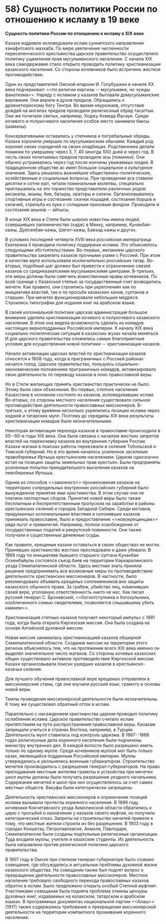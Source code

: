# 58} Сущность политики России по отношению к исламу в 19 веке

**Сущность политики России по отношению к исламу в XIX веке**

Казахи издревле исповедовали ислам суннитского направления ханафитского мазхаба. По мере увеличения численности переселенческого крестьянства царское правительство осуществляло политику ущемления прав мусульманского населения. С начала XIX века самодержавие стало открыто проводить политику христианизации казахского населения. Со стороны кочевников было встречено жесткое противодействие.

Один из представителей Омской епархии И. Голубушкин в начале ХХ века подчеркивал: \<\<по религии киргизы -- мусульмане, но чужды фанатизма\>\>. Наряду с исламом у казахов бытовали домусульманские верования. Они верили в духов предков. Обращались к древнетюркскому богу Тенгри. Во время неурожаев, отсутствия дождей на могилах предков проводили религиозный обряд тасаттык. Они же почитали святых, например, Ходжу Ахмеда Йасауи. Среди кочевого и полукочевого населения особое место занимали баксы (шаманы).

Консервативными оставались у степняков и погребальные обряды. Казахи хоронили умерших по мусульманским обычаям. Каждый род хоронил своих сородичей на своих кладбищах. Родственники делали поминки по умершему через 3, 7, 40 (иногда 100) дней и через год. В честь своих почитаемых предков проводили асы (поминки). Они обычно устраивались через год после кончины уважаемых людей. В традиционном обществе ас имел большое социальное и культурное значение. Здесь решались важнейшие общественно-политические, хозяйственные и социальные вопросы. При проведении аса ставили десятки и сотни юрт, читали поминальные молитвы, специально приглашались на это торжество представители различных родов: аксакалы, акыны, бии, батыры, ораторы и силачи. Организовывались спортивные игры и состязания: скачки лошадей, состязания борцов и силачей, стрельба из лука с солидным призовым фондом. Проводили и состязания акынов -- айтысы.

В конце XIX века в Степи были широко известны имена людей, совершивших паломничество (хадж) в Мекку, например, Кунанбая-кажы, Дуйсенбая-кажы, Шегет-кажы, Баязид-кажы и других.

В условиях последней четверти XVIII века российская императрица Екатерина II проводила политику поддержки ислама. Это объяснялось следующими обстоятельствами. Во-первых, желанием царского правительства закрепить казахов прочными узами с Россией. При этом в качестве мулл использовали исключительно российских татар. Во-вторых, подобный шаг должен был привести к ограничению связей казахов со среднеазиатскими мусульманскими центрами. В-третьих, эти меры должны были смягчить воинственные нравы кочевников. По всей границе с Казахской степью за государственный счет возводились мечети. Как правило, они строились при укреплениях как по инициативе властей, так и по просьбе казахских ханов, султанов и старшин. При мечетях функционировали небольшие медресе. Строились типографии для издания книг на арабском языке.

В своей колониальной политике царская администрация большое внимание уделяла христианизации кочевого и полукочевого казахского населения. В этом она видела возможность сделать из номадов настоящих верноподданных Российской империи. К началу XIX века социально-политическая ситуация в казахских жузах начала меняться. И для царского правительства сложились самые благоприятные условия для осуществления новой политики -- христианизации казахов.

Начало активизации царских властей по христианизации казахов относится к 1808 году, когда в приграничных с Россией районах начался голод. Царское правительство, пользуясь социально-экономическим положением приграничных номадов, активизировало свою деятельность по переводу казахов в лоно православной веры.

Но в Степи желающих принять христианство практически не было. Этому были свои объяснения. Во-первых, степное население Казахстана в основном состояло из казахов, исповедовавших ислам. Во-вторых, со стороны местного населения существовало сильное противодействие деятельности православных миссионеров. В- третьих, к этому времени несколько укрепились позиции ислама через ходжей и татарских мулл. Поэтому до середины XIX века результаты христианизации номадов были незначительными.

Некоторая активизация перехода казахов в православие происходила в 50--60-е годы XIX века. Она была связана с началом жестких запретов властей на перекочевку казахов во внутренние губернии России. Казахи-жатаки в поисках работы переезжали в селения Тобольской и Томской губерний. Но в это время началось усиленное заселение правобережья Иртыша крестьянским населением. Царизм однозначно встал на позицию защиты земельных прав крестьян. Были предприняты усиленные попытки принудительного выселения казахов на левобережье Иртыша.

Одним из способов \<\<законного\>\> проникновения казахов на территорию сопредельных внутренних российских губерний было вынужденное принятие ими христианства. В этом случае они не платили паспортных сборов. Принятие новой веры было также бесплатным и беспрепятственным пропуском на заработки в районы крестьянских селений и городов Западной Сибири. Среди мотивов, придуманных колониальными властями и склонявших казахов принимать православие, было и предоставление \<\<новокрещенцам\>\> ряда льгот и привилегий. Например, полное освобождение от государственных податей и рекрутской повинности. Они также получали и существенные денежные ссуды.

Как правило, крещеные казахи оставаться в своих обществах не могли. Принявших христианство жестоко преследовали и даже убивали. В 1869 году по инициативе бывшего старшего султана Кунанбая Оскенбайулы состоялся съезд биев на территории Каркаралинского уезда Семипалатинской области. Здесь местная знать приняла решение предпринимать все возможные меры по противодействию деятельности христианских миссионеров. В частности, было рекомендовано объявить крещеных соплеменников вне защиты казахского обычного права. За грабеж, убийство лиц, изменивших своей вере, уголовную ответственность никто не нес. Как писал русский генерал С. Броневский, \<\<богоотступника и богохульника, изобличенного семью свидетелями, позволяется слышавшему убить камнем\>\>.

Христианизация степных казахов получает некоторый импульс с 1881 года, когда была открыта Киргизская миссия. Она была создана на основе Алтайской духовной миссии.

Новая миссия занималась христианизацией казахов обширной Семипалатинской области. Создание миссии на территории этого региона объяснялось тем, что на протяжении всего XIX века именно он выделял значительное число жатаков. Со стороны кочевых казахских общин существовало активное противодействие Киргизской миссии. Казахи организовывали поиски ушедших казахов в крестьянско-казачьи селения.

Для лучшего обучения православной вере крещеных отправляли в миссионерские станы, где они изучали русский язык, грамоту и основы новой веры.

Темпы проведения миссионерской деятельности были незначительны. К тому же существовал обратный отток в ислам.

Параллельно с насаждением христианства царизм проводил политику ослабления ислама. Царское правительство считало ислам препятствием на пути распространения православной веры. Казахам запрещали учиться в странах Востока, например, в Турции. Деятельность мулл ставилась под контроль царизма. В 1867--1868 годах религиозные дела коренного населения были подчинены министру внутренних дел. В каждой волости было разрешено иметь только по одному мулле. Среди кочевников муллой мог быть только казах, являющийся подданным Российской империи. Муллы утверждались и увольнялись военным губернатором. Строительство мечетей производилось с разрешения генерал-губернаторов. На право преподавания местным жителям грамоты и устройства при мечетях школ муллы должны были получать разрешение уездного начальника. Содержание мечетей и школ при них осуществлялось за счет самих местных обществ. Вакуфы были категорически запрещены.

Деятельность христианских миссионеров и ограничение позиций ислама вызывали протесты коренного населения. В 1889 году кочевники Кокчетавского уезда Акмолинской области обратились к царю с просьбой о назначении у казахов своего муфтия, но получили категорический отказ. Запреты на строительство мечетей привели к тому, что местные жители строили их без разрешения. В 1903 году в городах Кокшетау, Петропавловске, Акмоле, Павлодаре, Семипалатинске были созданы подпольные религиозные организации. Туда входили муллы, учителя и казахские студенты. Их деятельность была направлена против религиозной политики царского правительства.

В 1907 году в Омске при степном генерал-губернаторе было созвано совещание, где обсуждались и актуальные проблемы духовной жизни казахского общества. На совещании также был поднят вопрос о прекращении деятельности православных миссионеров. Местное население требовало свободного перехода православных казахов обратно в ислам. Было предложено открыть особый Степной муфтият. Участниками совещания была поднята проблема отмены цензуры духовных книг, издаваемых на казахском, татарском и арабском языках. В программных документах национальной партии \<\<Алаш\>\> (1917) также содержались требования о прекращении миссионерской деятельности на территории компактного проживания коренного населения.
